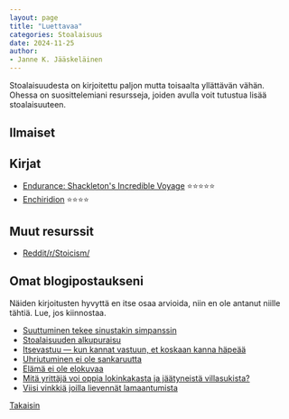 ```yaml
---
layout: page
title: "Luettavaa"
categories: Stoalaisuus
date: 2024-11-25
author:
- Janne K. Jääskeläinen
---
```

Stoalaisuudesta on kirjoitettu paljon mutta toisaalta yllättävän vähän. Ohessa on suosittelemiani resursseja, joiden avulla voit tutustua lisää stoalaisuuteen.
## Ilmaiset

## Kirjat
* [Endurance: Shackleton's Incredible Voyage](https://www.goodreads.com/book/show/34443818-endurance) ⭐⭐⭐⭐⭐
* [Enchiridion](https://www.goodreads.com/book/show/24615.Enchiridion) ⭐⭐⭐⭐

## Muut resurssit
* [Reddit/r/Stoicism/](https://www.reddit.com/r/Stoicism/) 

## Omat blogipostaukseni
Näiden kirjoitusten hyvyttä en itse osaa arvioida, niin en ole antanut niille tähtiä. Lue, jos kiinnostaa.
* [Suuttuminen tekee sinustakin simpanssin](https://www.jannejaaskelainen.fi/suuttuminen-tekee-sinustakin-simpanssin/)
* [Stoalaisuuden alkupuraisu](https://www.jannejaaskelainen.fi/stoalaisuuden-alkupuraisu/)
* [Itsevastuu — kun kannat vastuun, et koskaan kanna häpeää](https://www.jannejaaskelainen.fi/itsevastuu-kun-kannat-vastuun-et-koskaan-kanna-hapeaa/)
* [Uhriutuminen ei ole sankaruutta](https://www.jannejaaskelainen.fi/uhriutuminen-ei-ole-sankaruutta/)
* [Elämä ei ole elokuvaa](https://www.jannejaaskelainen.fi/elama-ei-ole-elokuvaa/)
* [Mitä yrittäjä voi oppia lokinkakasta ja jäätyneistä villasukista?](https://www.jannejaaskelainen.fi/mita-yrittaja-voi-oppia-lokinkakasta-ja-jaatyneista-villasukista/)
* [Viisi vinkkiä joilla lievennät lamaantumista](https://www.jannejaaskelainen.fi/viisi-vinkkia-joilla-lievennat-lamaantumista/)

[Takaisin](./)

